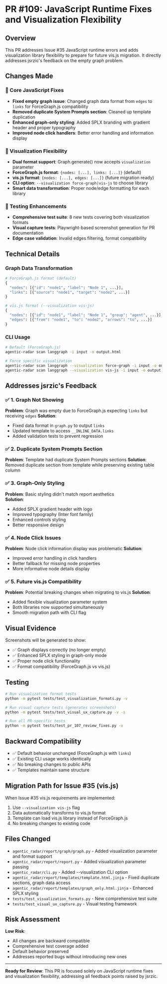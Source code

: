 # PR #109: JavaScript Runtime Fixes and Visualization Flexibility

## Overview
This PR addresses Issue #35 JavaScript runtime errors and adds visualization library flexibility to prepare for future vis.js migration. It directly addresses jsrzic's feedback on the empty graph problem.

## Changes Made

### 🔧 Core JavaScript Fixes
- **Fixed empty graph issue**: Changed graph data format from `edges` to `links` for ForceGraph.js compatibility
- **Removed duplicate System Prompts section**: Cleaned up template duplication 
- **Enhanced graph-only styling**: Added SPLX branding with gradient header and proper typography
- **Improved node click handlers**: Better error handling and information display

### 🎯 Visualization Flexibility  
- **Dual format support**: Graph.generate() now accepts `visualization` parameter
- **ForceGraph.js format**: `{nodes: [...], links: [...]}`  (default)
- **vis.js format**: `{nodes: [...], edges: [...]}` (future migration ready)
- **CLI option**: `--visualization force-graph|vis-js` to choose library
- **Smart data transformation**: Proper node/edge formatting for each library

### 🧪 Testing Enhancements
- **Comprehensive test suite**: 8 new tests covering both visualization formats
- **Visual capture tests**: Playwright-based screenshot generation for PR documentation
- **Edge case validation**: Invalid edges filtering, format compatibility

## Technical Details

### Graph Data Transformation
```python
# ForceGraph.js format (default)
{
  "nodes": [{"id": "node1", "label": "Node 1", ...}],
  "links": [{"source": "node1", "target": "node2", ...}]
}

# vis.js format (--visualization vis-js)  
{
  "nodes": [{"id": "node1", "label": "Node 1", "group": "agent", ...}],
  "edges": [{"from": "node1", "to": "node2", "arrows": "to", ...}]
}
```

### CLI Usage
```bash
# Default (ForceGraph.js)
agentic-radar scan langgraph -i input -o output.html

# Force specific visualization
agentic-radar scan langgraph --visualization force-graph -i input -o output.html
agentic-radar scan langgraph --visualization vis-js -i input -o output.html
```

## Addresses jsrzic's Feedback

### ✅ 1. Graph Not Showing
**Problem**: Graph was empty due to ForceGraph.js expecting `links` but receiving `edges`
**Solution**: 
- Fixed data format in `graph.py` to output `links` 
- Updated template to access `__INLINE_DATA.links`
- Added validation tests to prevent regression

### ✅ 2. Duplicate System Prompts Section  
**Problem**: Template had duplicate System Prompts sections
**Solution**: Removed duplicate section from template while preserving existing table column

### ✅ 3. Graph-Only Styling
**Problem**: Basic styling didn't match report aesthetics  
**Solution**: 
- Added SPLX gradient header with logo
- Improved typography (Inter font family)
- Enhanced controls styling
- Better responsive design

### ✅ 4. Node Click Issues
**Problem**: Node click information display was problematic
**Solution**:
- Improved error handling in click handlers
- Better fallback for missing node properties
- More informative node details display

### ✅ 5. Future vis.js Compatibility  
**Problem**: Potential breaking changes when migrating to vis.js
**Solution**: 
- Added flexible visualization parameter system
- Both libraries now supported simultaneously  
- Smooth migration path with CLI flag

## Visual Evidence
Screenshots will be generated to show:
- ✅ Graph displays correctly (no longer empty)
- ✅ Enhanced SPLX styling in graph-only mode
- ✅ Proper node click functionality  
- ✅ Format compatibility (ForceGraph.js vs vis.js)

## Testing
```bash
# Run visualization format tests
python -m pytest tests/test_visualization_formats.py -v

# Run visual capture tests (generates screenshots)
python -m pytest tests/test_visual_ux_capture.py -v -s

# Run all PR-specific tests
python -m pytest tests/test_pr_107_review_fixes.py -v
```

## Backward Compatibility
- ✅ Default behavior unchanged (ForceGraph.js with `links`)
- ✅ Existing CLI usage works identically  
- ✅ No breaking changes to public APIs
- ✅ Templates maintain same structure

## Migration Path for Issue #35 (vis.js)
When Issue #35 vis.js requirements are implemented:
1. Use `--visualization vis-js` flag  
2. Data automatically transforms to vis.js format
3. Template can load vis.js library instead of ForceGraph.js
4. No breaking changes to existing code

## Files Changed
- `agentic_radar/report/graph/graph.py` - Added visualization parameter and format support
- `agentic_radar/report/report.py` - Added visualization parameter passing  
- `agentic_radar/cli.py` - Added --visualization CLI option
- `agentic_radar/report/templates/template.html.jinja` - Fixed duplicate sections, graph data access
- `agentic_radar/report/templates/graph_only.html.jinja` - Enhanced SPLX styling
- `tests/test_visualization_formats.py` - New comprehensive test suite
- `tests/test_visual_ux_capture.py` - Visual testing framework

## Risk Assessment  
**Low Risk**: 
- All changes are backward compatible
- Comprehensive test coverage added
- Default behavior preserved
- Addresses reported bugs without introducing new ones

---

**Ready for Review**: This PR is focused solely on JavaScript runtime fixes and visualization flexibility, addressing all feedback points raised by jsrzic.